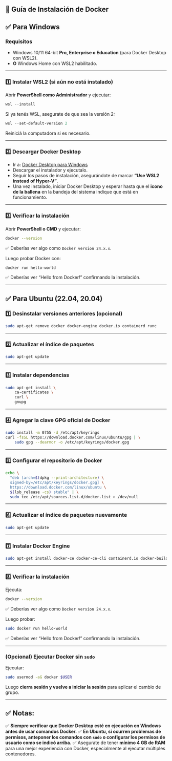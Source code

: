 ## 🐳 Guía de Instalación de Docker

## ✅ Para **Windows**

### **Requisitos**

- Windows 10/11 64-bit **Pro, Enterprise o Education** (para Docker Desktop con WSL2).
- **O** Windows Home con WSL2 habilitado.

---

### **1️⃣ Instalar WSL2 (si aún no está instalado)**

Abrir **PowerShell como Administrador** y ejecutar:

```powershell
wsl --install
```

Si ya tenés WSL, asegurate de que sea la versión 2:

```powershell
wsl --set-default-version 2
```

Reiniciá la computadora si es necesario.

---

### **2️⃣ Descargar Docker Desktop**

- Ir a: [Docker Desktop para Windows](https://www.docker.com/products/docker-desktop/)
- Descargar el instalador y ejecutalo.
- Seguir los pasos de instalación, asegurándote de marcar **“Use WSL2 instead of Hyper-V”**.
- Una vez instalado, iniciar Docker Desktop y esperar hasta que el **icono de la ballena** en la bandeja del sistema indique que está en funcionamiento.

---

### **3️⃣ Verificar la instalación**

Abrir **PowerShell o CMD** y ejecutar:

```bash
docker --version
```

✅ Deberías ver algo como `Docker version 24.x.x`.

Luego probar Docker con:

```bash
docker run hello-world
```

✅ Deberías ver “Hello from Docker!” confirmando la instalación.

---

## ✅ Para **Ubuntu (22.04, 20.04)**

### **1️⃣ Desinstalar versiones anteriores (opcional)**

```bash
sudo apt-get remove docker docker-engine docker.io containerd runc
```

---

### **2️⃣ Actualizar el índice de paquetes**

```bash
sudo apt-get update
```

---

### **3️⃣ Instalar dependencias**

```bash
sudo apt-get install \
    ca-certificates \
    curl \
    gnupg
```

---

### **4️⃣ Agregar la clave GPG oficial de Docker**

```bash
sudo install -m 0755 -d /etc/apt/keyrings
curl -fsSL https://download.docker.com/linux/ubuntu/gpg | \
    sudo gpg --dearmor -o /etc/apt/keyrings/docker.gpg
```

---

### **5️⃣ Configurar el repositorio de Docker**

```bash
echo \
  "deb [arch=$(dpkg --print-architecture) \
  signed-by=/etc/apt/keyrings/docker.gpg] \
  https://download.docker.com/linux/ubuntu \
  $(lsb_release -cs) stable" | \
  sudo tee /etc/apt/sources.list.d/docker.list > /dev/null
```

---

### **6️⃣ Actualizar el índice de paquetes nuevamente**

```bash
sudo apt-get update
```

---

### **7️⃣ Instalar Docker Engine**

```bash
sudo apt-get install docker-ce docker-ce-cli containerd.io docker-buildx-plugin docker-compose-plugin
```

---

### **8️⃣ Verificar la instalación**

Ejecuta:

```bash
docker --version
```

✅ Deberías ver algo como `Docker version 24.x.x`.

Luego probar:

```bash
sudo docker run hello-world
```

✅ Deberías ver “Hello from Docker!” confirmando la instalación.

---

### **(Opcional) Ejecutar Docker sin `sudo`**

Ejecutar:

```bash
sudo usermod -aG docker $USER
```

Luego **cierra sesión y vuelve a iniciar la sesión** para aplicar el cambio de grupo.

---

## ✅ Notas:

✅ **Siempre verificar que Docker Desktop esté en ejecución en Windows antes de usar comandos Docker.**
✅ **En Ubuntu, si ocurren problemas de permisos, anteponer los comandos con `sudo` o configurar los permisos de usuario como se indicó arriba.**
✅ Asegurate de tener **mínimo 4 GB de RAM** para una mejor experiencia con Docker, especialmente al ejecutar múltiples contenedores.
